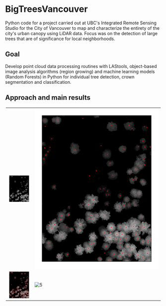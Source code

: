 # BigTreesVancouver
Python code for a project carried out at UBC's Integrated Remote Sensing Studio for the City of Vancouver to map and characterize the entirety of the city's urban canopy using LiDAR data. Focus was on the detection of large trees that are of significance for local neighborhoods.

## Goal
Develop point cloud data processing routines with LAStools, object-based image analysis algorithms (region growing) and machine learning models (Random Forests) in Python for individual tree detection, crown segmentation and classification.

## Approach and main results
<table style="padding:2px">
  <tr>
    <td> <img src="https://github.com/gmatasci/BigTreesVancouver/blob/master/Figures/Sequence2_CHM.png" align="right" alt="2" width = 400px></td>
    <td> <img src="https://github.com/gmatasci/BigTreesVancouver/blob/master/Figures/Sequence3_treetops.png" align="right" alt="3" width = 400px></td>
  </tr>
   <tr>
    <td> <img src="https://github.com/gmatasci/BigTreesVancouver/blob/master/Figures/Sequence4_crowns.png" align="right" alt="4" width = 400px></td>
    <td> <img src="https://github.com/gmatasci/BigTreesVancouver/blob/master/Figures/Sequence5_classification.png" align="right" alt="5" width = 400px></td>
  </tr>
</table>

